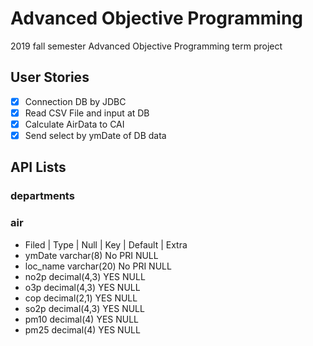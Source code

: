 # Advanced Objective Programming

2019 fall semester Advanced Objective Programming term project

## User Stories

- [x] Connection DB by JDBC
- [x] Read CSV File and input at DB
- [x] Calculate AirData to CAI
- [x] Send select by ymDate of DB data

## API Lists

### departments


### air

- Filed		| Type 		| Null | Key | Default | Extra
- ymDate	varchar(8)	   No	PRI		NULL
- loc_name	varchar(20)	   No   PRI		NULL
- no2p		decimal(4,3)   YES	   		NULL
- o3p		decimal(4,3)   YES	   		NULL
- cop		decimal(2,1)   YES	   		NULL
- so2p		decimal(4,3)   YES	   		NULL
- pm10		decimal(4)	   YES	   		NULL
- pm25		decimal(4)	   YES	   		NULL